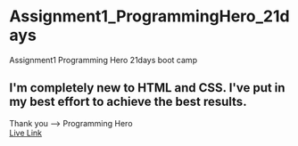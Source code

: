 # Assignment1_ProgrammingHero_21days
Assignment1 Programming Hero 21days boot camp
<h2>I'm completely new to HTML and CSS. I've put in my best effort to achieve the best results.</h2>
Thank you --> Programming Hero <br>
<a href="https://akibsajeeb.github.io/Assignment1_ProgrammingHero_21days/">Live Link<a/>
